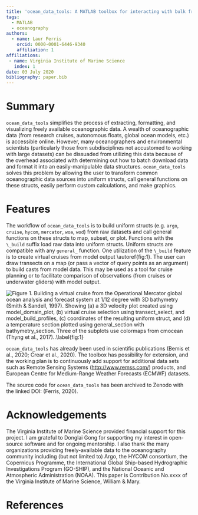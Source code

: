 ```yaml
---
title: 'ocean_data_tools: A MATLAB toolbox for interacting with bulk freely-available oceanographic data'
tags:
  - MATLAB
  - oceanography
authors:
  - name: Laur Ferris
    orcid: 0000-0001-6446-9340
    affiliation: 1
affiliations:
 - name: Virginia Institute of Marine Science
   index: 1
date: 03 July 2020
bibliography: paper.bib
---
```


# Summary

``ocean_data_tools`` simplifies the process of extracting, formatting, and visualizing freely available oceanographic data. A wealth of oceanographic data (from research cruises, autonomous floats, global ocean models, etc.) is accessible online. However, many oceanographers and environmental scientists (particularly those from subdisciplines not accustomed to working with large datasets) can be dissuaded from utilizing this data because of the overhead associated with determining out how to batch download data and format it into an easily-manipulable data structures. ``ocean_data_tools`` solves this problem by allowing the user to transform common oceanographic data sources into uniform structs, call general functions on these structs, easily perform custom calculations, and make graphics.

# Features

The workflow of ``ocean_data_tools`` is to build uniform structs (e.g. ``argo``, ``cruise``, ``hycom``, ``mercator``, ``woa``, ``wod``) from raw datasets and call general functions on these structs to map, subset, or plot. Functions with the ``\_build`` suffix load raw data into uniform structs. Uniform structs are compatible with any ``general_`` function. One utilization of the ``\_build`` feature is to create virtual cruises from model output \autoref{fig:1}. The user can draw transects on a map (or pass a vector of query points as an argument) to build casts from model data. This may be used as a tool for cruise planning or to facilitate comparison of observations (from cruises or underwater gliders) with model output. 

![Figure 1. Building a virtual cruise from the Operational Mercator global ocean analysis and forecast system at 1/12 degree with 3D bathymetry (Smith & Sandell, 1997). Showing (a) a 3D velocity plot created using ``model_domain_plot``, (b) virtual cruise selection using ``transect_select``, and ``model_build_profiles``, (c) coordinates of the resulting uniform struct, and (d) a temperature section plotted using ``general_section`` with ``bathymetry_section``. Three of the subplots use colormaps from cmocean (Thyng et al., 2017)..\label{fig:1}](figure.png)

``ocean_data_tools`` has already been used in scientific publications (Bemis et al., 2020; Crear et al., 2020). The toolbox has possibility for extension, and the working plan is to continuously add support for additional data sets such as Remote Sensing Systems (http://www.remss.com/) products, and European Centre for Medium-Range Weather Forecasts (ECMWF) datasets.

The source code for ``ocean_data_tools`` has been archived to Zenodo with the linked DOI: (Ferris, 2020).

# Acknowledgements

The Virginia Institute of Marine Science provided financial support for this project. I am grateful to Donglai Gong for supporting my interest in open-source software and for ongoing mentorship. I also thank the many organizations providing freely-available data to the oceanography community including (but not limited to) Argo, the HYCOM consortium, the Copernicus Programme, the International Global Ship-based Hydrographic Investigations Program (GO-SHIP), and the National Oceanic and Atmospheric Administration (NOAA). This paper is Contribution No.xxxx of the Virginia Institute of Marine Science, William & Mary.

# References
